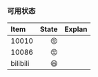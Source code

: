 ### 可用状态
| Item      |   State  | Explan  |
| :-------- | --------:| :-----: |
| 10010     |  :pout:  |         |
| 10086     |  :pout:  |       |
| bilibili  |  :smile: |      |
